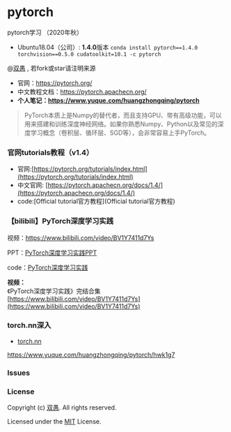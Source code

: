 <!--
 * @Description: 
 * @Author: HCQ
 * @Company(School): UCAS
 * @Email: 1756260160@qq.com
 * @Date: 2022-05-22 00:01:07
 * @LastEditTime: 2022-05-22 00:02:36
 * @FilePath: /pytorch/README.md
-->
# pytorch

pytorch学习 （2020年秋）

* Ubuntu18.04（公司）: **1.4.0**版本
  `conda install pytorch==1.4.0 torchvision==0.5.0 cudatoolkit=10.1 -c pytorch`

@[双愚](https://github.com/HuangCongQing/pytorch) , 若fork或star请注明来源

* 官网：https://pytorch.org/
* 中文教程文档：https://pytorch.apachecn.org/
* **个人笔记：https://www.yuque.com/huangzhongqing/pytorch**

> PyTorch本质上是Numpy的替代者，而且支持GPU、带有高级功能，可以用来搭建和训练深度神经网络。如果你熟悉Numpy、Python以及常见的深度学习概念（卷积层、循环层、SGD等），会非常容易上手PyTorch。

### 官网tutorials教程（v1.4）

* 官网:[https://pytorch.org/tutorials/index.html](https://pytorch.org/tutorials/index.html)
* 中文官网: [https://pytorch.apachecn.org/docs/1.4/](https://pytorch.apachecn.org/docs/1.4/)
* code:[Official tutorial官方教程](Official tutorial官方教程)

### 【bilibili】PyTorch深度学习实践

视频：https://www.bilibili.com/video/BV1Y7411d7Ys

PPT：[PyTorch深度学习实践PPT](PyTorch深度学习实践PPT)

code：[PyTorch深度学习实践](PyTorch深度学习实践)

**视频：**<br />《PyTorch深度学习实践》完结合集<br />[https://www.bilibili.com/video/BV1Y7411d7Ys](https://www.bilibili.com/video/BV1Y7411d7Ys)


### torch.nn深入

* [torch.nn](torch.nn)

https://www.yuque.com/huangzhongqing/pytorch/hwk1g7

### Issues

### License

Copyright (c) [双愚](https://github.com/HuangCongQing/pytorch). All rights reserved.

Licensed under the [MIT](./LICENSE) License.
